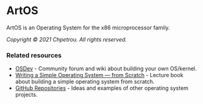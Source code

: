 # ArtOS
ArtOS is an Operating System for the x86 microprocessor family.

_Copyright © 2021 Chpetrou. All rights reserved._

### Related resources
  - [OSDev](https://wiki.osdev.org/Main_Page) - Community forum and wiki about building your own OS/kernel.
  - [Writing a Simple Operating System —
from Scratch](https://www.cs.bham.ac.uk/~exr/lectures/opsys/10_11/lectures/os-dev.pdf) - Lecture book about building a simple operating system from scratch.
  - [GitHub Repositories](https://github.com/topics/operating-system) - Ideas and examples of other operating system projects.
